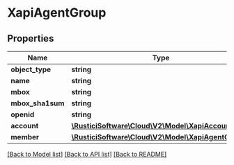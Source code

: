 # XapiAgentGroup

## Properties
Name | Type | Description | Notes
------------ | ------------- | ------------- | -------------
**object_type** | **string** |  | 
**name** | **string** |  | [optional] 
**mbox** | **string** |  | [optional] 
**mbox_sha1sum** | **string** |  | [optional] 
**openid** | **string** |  | [optional] 
**account** | [**\RusticiSoftware\Cloud\V2\Model\XapiAccount**](XapiAccount.md) |  | [optional] 
**member** | [**\RusticiSoftware\Cloud\V2\Model\XapiAgentGroup[]**](XapiAgentGroup.md) |  | [optional] 

[[Back to Model list]](../README.md#documentation-for-models) [[Back to API list]](../README.md#documentation-for-api-endpoints) [[Back to README]](../README.md)


